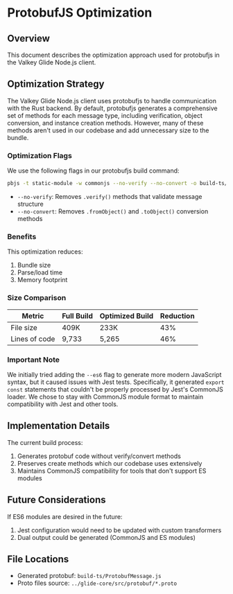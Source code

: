 # ProtobufJS Optimization

## Overview

This document describes the optimization approach used for protobufjs in the Valkey Glide Node.js client.

## Optimization Strategy

The Valkey Glide Node.js client uses protobufjs to handle communication with the Rust backend. By default, protobufjs generates a comprehensive set of methods for each message type, including verification, object conversion, and instance creation methods. However, many of these methods aren't used in our codebase and add unnecessary size to the bundle.

### Optimization Flags

We use the following flags in our protobufjs build command:

```bash
pbjs -t static-module -w commonjs --no-verify --no-convert -o build-ts/ProtobufMessage.js ...
```

- `--no-verify`: Removes `.verify()` methods that validate message structure
- `--no-convert`: Removes `.fromObject()` and `.toObject()` conversion methods

### Benefits

This optimization reduces:

1. Bundle size
2. Parse/load time
3. Memory footprint

### Size Comparison

| Metric        | Full Build | Optimized Build | Reduction |
| ------------- | ---------- | --------------- | --------- |
| File size     | 409K       | 233K            | 43%       |
| Lines of code | 9,733      | 5,265           | 46%       |

### Important Note

We initially tried adding the `--es6` flag to generate more modern JavaScript syntax, but it caused issues with Jest tests. Specifically, it generated `export const` statements that couldn't be properly processed by Jest's CommonJS loader. We chose to stay with CommonJS module format to maintain compatibility with Jest and other tools.

## Implementation Details

The current build process:

1. Generates protobuf code without verify/convert methods
2. Preserves create methods which our codebase uses extensively
3. Maintains CommonJS compatibility for tools that don't support ES modules

## Future Considerations

If ES6 modules are desired in the future:

1. Jest configuration would need to be updated with custom transformers
2. Dual output could be generated (CommonJS and ES modules)

## File Locations

- Generated protobuf: `build-ts/ProtobufMessage.js`
- Proto files source: `../glide-core/src/protobuf/*.proto`
